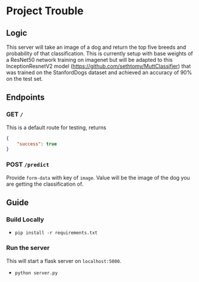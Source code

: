 # Project Trouble

## Logic

This server will take an image of a dog and return the top five breeds and probability of that 
classification. This is currently setup with base weights of a ResNet50 network training on 
imagenet but will be adapted to this InceptionResnetV2 model (https://github.com/sethtomy/MuttClassifier) 
that was trained on the StanfordDogs dataset and achieved an accuracy of 90% on the test set.

## Endpoints

### GET `/`

This is a default route for testing, returns

```json
{
    "success": true
}
```

### POST `/predict`

Provide `form-data` with key of `image`. Value will be the image of the dog you are
getting the classification of.

## Guide

### Build Locally

* `pip install -r requirements.txt`

### Run the server

This will start a flask server on `localhost:5000`.

* `python server.py`